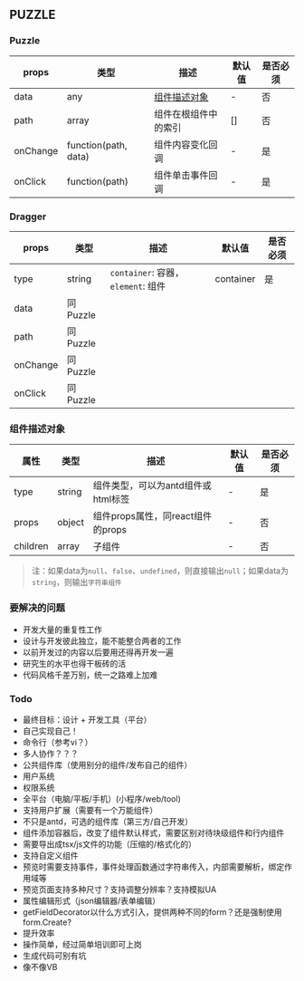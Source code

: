 ## PUZZLE

### Puzzle

| props | 类型 | 描述 | 默认值 | 是否必须 |
| ---- | ---- | ---- | ---- | ---- |
| data | any | [组件描述对象](#组件描述对象) | - | 否 |
| path | array | 组件在根组件中的索引 | [] | 否 |
| onChange | function(path, data) | 组件内容变化回调 | - | 是 |
| onClick | function(path) | 组件单击事件回调 | - | 是 |

### Dragger

| props | 类型 | 描述 | 默认值 | 是否必须 |
| ---- | ---- | ---- | ---- | ---- |
| type | string | `container`: 容器，`element`: 组件 | container | 是 |
| data | 同Puzzle |
| path | 同Puzzle |
| onChange | 同Puzzle |
| onClick | 同Puzzle |

### 组件描述对象

| 属性 | 类型 | 描述 | 默认值 | 是否必须 |
| ---- | ---- | ---- | ---- | ---- |
| type | string | 组件类型，可以为antd组件或html标签 | - | 是 |
| props | object | 组件props属性，同react组件的props | - | 否 |
| children | array | 子组件 | - | 否 |

> 注：如果data为`null`、`false`、`undefined`，则直接输出`null`；如果data为`string`，则输出`字符串组件`

### 要解决的问题

- 开发大量的重复性工作
- 设计与开发彼此独立，能不能整合两者的工作
- 以前开发过的内容以后要用还得再开发一遍
- 研究生的水平也得干板砖的活
- 代码风格千差万别，统一之路难上加难

### Todo

- 最终目标：设计 + 开发工具（平台）
- 自己实现自己！
- 命令行（参考vi？）
- 多人协作？？？
- 公共组件库（使用别分的组件/发布自己的组件）
- 用户系统
- 权限系统
- 全平台（电脑/平板/手机）(小程序/web/tool)
- 支持用户扩展（需要有一个万能组件）
- 不只是antd，可选的组件库（第三方/自己开发）
- 组件添加容器后，改变了组件默认样式，需要区别对待块级组件和行内组件
- 需要导出成tsx/js文件的功能（压缩的/格式化的）
- 支持自定义组件
- 预览时需要支持事件，事件处理函数通过字符串传入，内部需要解析，绑定作用域等
- 预览页面支持多种尺寸？支持调整分辨率？支持模拟UA
- 属性编辑形式（json编辑器/表单编辑）
- getFieldDecorator以什么方式引入，提供两种不同的form？还是强制使用form.Create?
- 提升效率
- 操作简单，经过简单培训即可上岗
- 生成代码可别有坑
- 像不像VB
